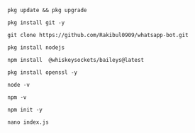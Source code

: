 `pkg update && pkg upgrade`

`pkg install git -y`

`git clone https://github.com/Rakibul0909/whatsapp-bot.git`

`pkg install nodejs`

`npm install 
@whiskeysockets/baileys@latest`

`pkg install openssl -y`

`node -v`

`npm -v`

`npm init -y`

`nano index.js`
